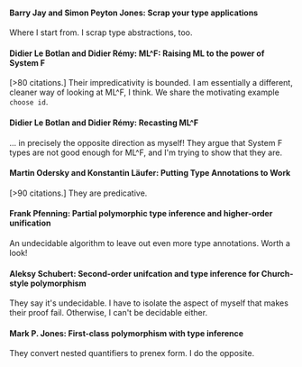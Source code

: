#### Barry Jay and Simon Peyton Jones: Scrap your type applications

Where I start from. I scrap type abstractions, too.

#### Didier Le Botlan and Didier Rémy: ML^F: Raising ML to the power of System F

[>80 citations.] Their impredicativity is bounded. I am essentially a different, cleaner way of looking at ML^F, I think. We share the motivating example `choose id`.

#### Didier Le Botlan and Didier Rémy: Recasting ML^F

... in precisely the opposite direction as myself! They argue that System F types are not good enough for ML^F, and I'm trying to show that they are.

#### Martin Odersky and Konstantin Läufer: Putting Type Annotations to Work

[>90 citations.] They are predicative.

#### Frank Pfenning: Partial polymorphic type inference and higher-order unification

An undecidable algorithm to leave out even more type annotations. Worth a look!

#### Aleksy Schubert: Second-order unifcation and type inference for Church-style polymorphism

They say it's undecidable. I have to isolate the aspect of myself that makes their proof fail. Otherwise, I can't be decidable either.

#### Mark P. Jones: First-class polymorphism with type inference

They convert nested quantifiers to prenex form. I do the opposite.